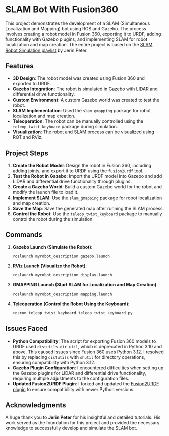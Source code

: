 # SLAM Bot With Fusion360

This project demonstrates the development of a SLAM (Simultaneous Localization and Mapping) bot using ROS and Gazebo. The process involves creating a robot model in Fusion 360, exporting it to URDF, adding functionality with Gazebo plugins, and implementing SLAM for robot localization and map creation. The entire project is based on the [SLAM Robot Simulation playlist](https://www.youtube.com/watch?v=cQh0gNfb6ro&list=PLXM8kq-f3YucvPdqchLU22WfUfjKCIqlO&ab_channel=JerinPeter) by Jerin Peter.

## Features
- **3D Design**: The robot model was created using Fusion 360 and exported to URDF.
- **Gazebo Integration**: The robot is simulated in Gazebo with LIDAR and differential drive functionality.
- **Custom Environment**: A custom Gazebo world was created to test the robot.
- **SLAM Implementation**: Used the `slam_gmapping` package for robot localization and map creation.
- **Teleoperation**: The robot can be manually controlled using the `teleop_twist_keyboard` package during simulation.
- **Visualization**: The robot and SLAM process can be visualized using RQT and RViz.

## Project Steps
1. **Create the Robot Model**: Design the robot in Fusion 360, including adding joints, and export it to URDF using the `fusion2urdf` tool.
2. **Test the Robot in Gazebo**: Import the URDF model into Gazebo and add LIDAR and differential drive functionality through plugins.
3. **Create a Gazebo World**: Build a custom Gazebo world for the robot and modify the launch file to load it.
4. **Implement SLAM**: Use the `slam_gmapping` package for robot localization and map creation.
5. **Save the Map**: Save the generated map after running the SLAM process.
6. **Control the Robot**: Use the `teleop_twist_keyboard` package to manually control the robot during the simulation.

## Commands
1. **Gazebo Launch (Simulate the Robot)**:
   ```bash
   roslaunch myrobot_description gazebo.launch
   ```

2. **RViz Launch (Visualize the Robot)**:
   ```bash
   roslaunch myrobot_description display.launch
   ```

3. **GMAPPING Launch (Start SLAM for Localization and Map Creation)**:
   ```bash
   roslaunch myrobot_description mapping.launch
   ```

4. **Teleoperation (Control the Robot Using the Keyboard)**:
   ```bash
   rosrun teleop_twist_keyboard teleop_twist_keyboard.py
   ```

## Issues Faced
- **Python Compatibility**: The script for exporting Fusion 360 models to URDF used `distutils.dir_util`, which is deprecated in Python 3.10 and above. This caused issues since Fusion 360 uses Python 3.12. I resolved this by replacing `distutils` with `shutil` for directory operations, ensuring compatibility with Python 3.12.
- **Gazebo Plugin Configuration**: I encountered difficulties when setting up the Gazebo plugins for LIDAR and differential drive functionality, requiring multiple adjustments to the configuration files.
- **Updated Fusion2URDF Plugin**: I forked and updated the [Fusion2URDF plugin](https://github.com/smtbhd32/fusion2urdf) to ensure compatibility with newer Python versions.

## Acknowledgments
A huge thank you to **Jerin Peter** for his insightful and detailed tutorials. His work served as the foundation for this project and provided the necessary knowledge to successfully develop and simulate the SLAM bot.
